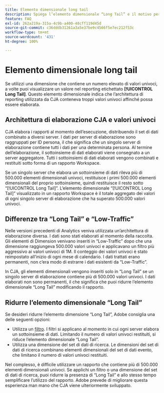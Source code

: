 ```yaml
---
title: Elemento dimensionale long tail
description: Spiega l’elemento dimensionale “Long Tail” e il motivo per cui viene visualizzato nel reporting.
feature: FAQ
exl-id: 262a219a-315a-4c9b-a400-48cff119d45d
source-git-commit: c36dddb31261a3a5e37be9c4566f5e7ec212f53c
workflow-type: tm+mt
source-wordcount: '431'
ht-degree: 100%

---
```


# Elemento dimensionale long tail

Se utilizzi una dimensione che contiene un numero elevato di valori univoci, a volte puoi visualizzare un valore nel reporting etichettato **[!UICONTROL Long Tail]**. Questo elemento dimensionale indica che l’architettura di reporting utilizzata da CJA conteneva troppi valori univoci affinché possa essere elaborata.

## Architettura di elaborazione CJA e valori univoci

CJA elabora i rapporti al momento dell’esecuzione, distribuendo il set di dati combinato a diversi server. I dati per server di elaborazione sono raggruppati per ID persona, il che significa che un singolo server di elaborazione contiene tutti i dati per una determinata persona. Al termine dell’elaborazione, il sottoinsieme di dati elaborati viene consegnato a un server aggregatore. Tutti i sottoinsiemi di dati elaborati vengono combinati e restituiti sotto forma di un rapporto Workspace.

Se un singolo server che elabora un sottoinsieme di dati rileva più di 500.000 elementi dimensionali univoci, restituisce i primi 500.000 elementi dimensionali del proprio sottoinsieme, quindi restituisce il resto sotto “[!UICONTROL Long Tail]”. L’elemento dimensionale “[!UICONTROL Long Tail]” visualizzato in un rapporto Workspace è il totale aggregato dei valori di ogni singolo server di elaborazione che ha superato 500.000 valori univoci.

## Differenze tra “Long Tail” e “Low-Traffic”

Nelle versioni precedenti di Analytics veniva utilizzata un’architettura di elaborazione diversa. I dati sono stati elaborati al momento della raccolta. Gli elementi di Dimension venivano inseriti in “Low-Traffic” dopo che una dimensione raggiungeva 500.000 valori univoci e applicavano un filtro più aggressivo ai valori univoci di 1M. Il conteggio dei valori univoci è stato reimpostato all’inizio di ogni mese di calendario. I dati trattati erano permanenti, non c’era modo di estrarre i dati esistenti da “Low-Traffic”.

In CJA, gli elementi dimensionali vengono inseriti solo in “Long Tail” se un singolo server di elaborazione contiene più di 500.000 valori univoci. I dati elaborati non sono permanenti, il che significa che puoi ridurre l’elemento dimensionale “Long Tail” modificando il rapporto.

## Ridurre l’elemento dimensionale “Long Tail”

Se desideri ridurre l’elemento dimensione “Long Tail”, Adobe consiglia una delle seguenti opzioni:

* Utilizza un [filtro](/help/components/filters/create-filters.md). I filtri si applicano al momento in cui ogni server elabora un sottoinsieme di dati. Limitando il numero di valori univoci restituiti, si riduce l’elemento dimensionale “Long Tail”.
* Utilizza una dimensione del set di dati di ricerca. Le dimensioni del set di dati di ricerca combinano elementi dimensionali del set di dati evento, che limitano il numero di valori univoci restituiti.

Nel complesso, è difficile utilizzare un rapporto che contiene più di 500.000 elementi dimensionali univoci. Se applichi un filtro o una dimensione del set di dati di ricerca, puoi ridurre la presenza di “Long Tail” e allo stesso tempo semplificare l’utilizzo del rapporto. Adobe prevede di migliorare questa esperienza man mano che CJA viene ulteriormente sviluppato.
